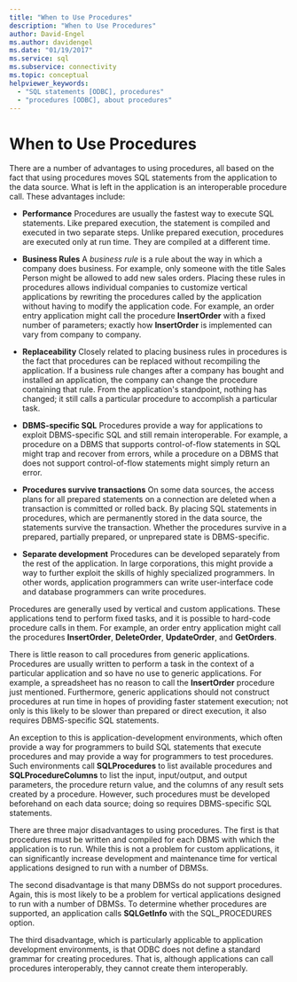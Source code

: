 ```yaml
---
title: "When to Use Procedures"
description: "When to Use Procedures"
author: David-Engel
ms.author: davidengel
ms.date: "01/19/2017"
ms.service: sql
ms.subservice: connectivity
ms.topic: conceptual
helpviewer_keywords:
  - "SQL statements [ODBC], procedures"
  - "procedures [ODBC], about procedures"
---
```

# When to Use Procedures
There are a number of advantages to using procedures, all based on the fact that using procedures moves SQL statements from the application to the data source. What is left in the application is an interoperable procedure call. These advantages include:  
  
-   **Performance** Procedures are usually the fastest way to execute SQL statements. Like prepared execution, the statement is compiled and executed in two separate steps. Unlike prepared execution, procedures are executed only at run time. They are compiled at a different time.  
  
-   **Business Rules** A *business rule* is a rule about the way in which a company does business. For example, only someone with the title Sales Person might be allowed to add new sales orders. Placing these rules in procedures allows individual companies to customize vertical applications by rewriting the procedures called by the application without having to modify the application code. For example, an order entry application might call the procedure **InsertOrder** with a fixed number of parameters; exactly how **InsertOrder** is implemented can vary from company to company.  
  
-   **Replaceability** Closely related to placing business rules in procedures is the fact that procedures can be replaced without recompiling the application. If a business rule changes after a company has bought and installed an application, the company can change the procedure containing that rule. From the application's standpoint, nothing has changed; it still calls a particular procedure to accomplish a particular task.  
  
-   **DBMS-specific SQL** Procedures provide a way for applications to exploit DBMS-specific SQL and still remain interoperable. For example, a procedure on a DBMS that supports control-of-flow statements in SQL might trap and recover from errors, while a procedure on a DBMS that does not support control-of-flow statements might simply return an error.  
  
-   **Procedures survive transactions** On some data sources, the access plans for all prepared statements on a connection are deleted when a transaction is committed or rolled back. By placing SQL statements in procedures, which are permanently stored in the data source, the statements survive the transaction. Whether the procedures survive in a prepared, partially prepared, or unprepared state is DBMS-specific.  
  
-   **Separate development** Procedures can be developed separately from the rest of the application. In large corporations, this might provide a way to further exploit the skills of highly specialized programmers. In other words, application programmers can write user-interface code and database programmers can write procedures.  
  
 Procedures are generally used by vertical and custom applications. These applications tend to perform fixed tasks, and it is possible to hard-code procedure calls in them. For example, an order entry application might call the procedures **InsertOrder**, **DeleteOrder**, **UpdateOrder**, and **GetOrders**.  
  
 There is little reason to call procedures from generic applications. Procedures are usually written to perform a task in the context of a particular application and so have no use to generic applications. For example, a spreadsheet has no reason to call the **InsertOrder** procedure just mentioned. Furthermore, generic applications should not construct procedures at run time in hopes of providing faster statement execution; not only is this likely to be slower than prepared or direct execution, it also requires DBMS-specific SQL statements.  
  
 An exception to this is application-development environments, which often provide a way for programmers to build SQL statements that execute procedures and may provide a way for programmers to test procedures. Such environments call **SQLProcedures** to list available procedures and **SQLProcedureColumns** to list the input, input/output, and output parameters, the procedure return value, and the columns of any result sets created by a procedure. However, such procedures must be developed beforehand on each data source; doing so requires DBMS-specific SQL statements.  
  
 There are three major disadvantages to using procedures. The first is that procedures must be written and compiled for each DBMS with which the application is to run. While this is not a problem for custom applications, it can significantly increase development and maintenance time for vertical applications designed to run with a number of DBMSs.  
  
 The second disadvantage is that many DBMSs do not support procedures. Again, this is most likely to be a problem for vertical applications designed to run with a number of DBMSs. To determine whether procedures are supported, an application calls **SQLGetInfo** with the SQL_PROCEDURES option.  
  
 The third disadvantage, which is particularly applicable to application development environments, is that ODBC does not define a standard grammar for creating procedures. That is, although applications can call procedures interoperably, they cannot create them interoperably.
